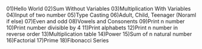 01)Hello World
02)Sum Without Variables
03)Multiplication With Variables
04)Input of two number
05)Type Casting
06)Adult, Child, Teenager (Noraml if else)
07)Even and odd
08)Vowels and Consonents
09)Print n number
10)Print number divisible by 4
11)Print alphabets
12)Print n number in reverse order
13)Multiplication table
14)Power
15)Sum of n natural number
16)Factorial
17)Prime
18)Fibonacci Series
